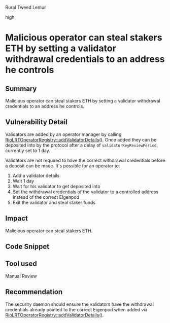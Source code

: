 Rural Tweed Lemur

high

# Malicious operator can steal stakers ETH by setting a validator withdrawal credentials to an address he controls

## Summary
Malicious operator can steal stakers ETH by setting a validator withdrawal credentials to an address he controls.

## Vulnerability Detail
Validators are added by an operator manager by calling [RioLRTOperatorRegistry::addValidatorDetails()](https://github.com/sherlock-audit/2024-02-rio-network-core-protocol/blob/main/rio-sherlock-audit/contracts/restaking/RioLRTOperatorRegistry.sol#L261). Once added they can be deposited into by the protocol after a delay of `validatorKeyReviewPeriod`, currently set to 1 day.

Validators are not required to have the correct withdrawal credentials before a deposit can be made. It's possible for an operator to:
1. Add a validator details
2. Wait 1 day
3. Wait for his validator to get deposited into
4. Set the withdrawal credentials of the validator to a controlled address instead of the correct EIgenpod
5. Exit the validator and steal staker funds

## Impact
Malicious operator can steal stakers ETH.

## Code Snippet

## Tool used

Manual Review

## Recommendation
The security daemon should ensure the validators have the withdrawal credentials already pointed to the correct Eigenpod when added via [RioLRTOperatorRegistry::addValidatorDetails()](https://github.com/sherlock-audit/2024-02-rio-network-core-protocol/blob/main/rio-sherlock-audit/contracts/restaking/RioLRTOperatorRegistry.sol#L261).